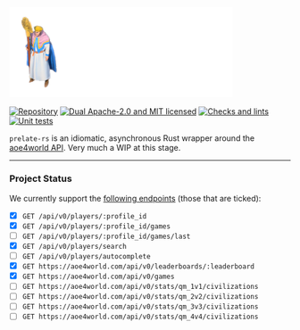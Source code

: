 <picture>
  <source media="(prefers-color-scheme: light)" srcset="./img/prelate-light.png" width="400">
  <img src="./img/prelate-dark.png" width="400">
</picture>

[![Repository][crates-badge]][crates-url]
[![Dual Apache-2.0 and MIT licensed][mit-apache-badge]][copyright-url]
[![Checks and lints][check-and-lint-badge]][check-and-lint-url]
[![Unit tests][unit-tests-badge]][unit-tests-url]

`prelate-rs` is an idiomatic, asynchronous Rust wrapper around the [aoe4world API][api]. Very much a WIP at this stage.

[prelate-logo]: ./img/prelate.png

[crates-badge]: https://img.shields.io/crates/v/prelate-rs.svg
[crates-url]: https://crates.io/crates/prelate-rs
[mit-apache-badge]: https://img.shields.io/badge/license-MIT%2FApache--2.0-blue
[copyright-url]: https://github.com/willfindlay/prelate-rs/blob/main/COPYRIGHT.md
[check-and-lint-badge]: https://github.com/willfindlay/prelate-rs/actions/workflows/check-and-lint.yaml/badge.svg
[check-and-lint-url]: https://github.com/willfindlay/prelate-rs/actions/workflows/check-and-lint.yaml
[unit-tests-badge]: https://github.com/willfindlay/prelate-rs/actions/workflows/unit-tests.yaml/badge.svg
[unit-tests-url]: https://github.com/willfindlay/prelate-rs/actions/workflows/unit-tests.yaml

----

### Project Status

We currently support the [following endpoints][api] (those that are ticked):

- [x] `GET /api/v0/players/:profile_id`
- [x] `GET /api/v0/players/:profile_id/games`
- [ ] `GET /api/v0/players/:profile_id/games/last`
- [x] `GET /api/v0/players/search`
- [ ] `GET /api/v0/players/autocomplete`
- [x] `GET https://aoe4world.com/api/v0/leaderboards/:leaderboard`
- [x] `GET https://aoe4world.com/api/v0/games`
- [ ] `GET https://aoe4world.com/api/v0/stats/qm_1v1/civilizations`
- [ ] `GET https://aoe4world.com/api/v0/stats/qm_2v2/civilizations`
- [ ] `GET https://aoe4world.com/api/v0/stats/qm_3v3/civilizations`
- [ ] `GET https://aoe4world.com/api/v0/stats/qm_4v4/civilizations`

[api]: https://aoe4world.com/api
